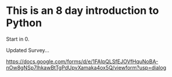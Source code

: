 # This is an 8 day introduction to Python

Start in 0.

Updated Survey...

https://docs.google.com/forms/d/e/1FAIpQLSfEJOVfHquNoBA-nOw8gNSp7lhkawBtTgPdUpvXamaka4ox5Q/viewform?usp=dialog